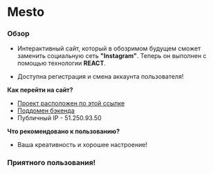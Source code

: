 # Mesto

### Обзор

* Интерактивный сайт, который в обозримом будущем сможет заменить социальную сеть **"Instagram"**. Теперь он выполнен с помощью технологии **REACT**.

* Доступна регистрация и смена аккаунта пользователя!

**Как перейти на сайт?**

* [Проект расположен по этой ссылке]( https://billion.nomoredomains.xyz/sign-in )
* [Поддомен бэкенда]( https://api.nomoredomains.xyz )
* Публичный IP - 51.250.93.50

**Что рекомендовано к пользованию?**

* Ваша креативность и хорошее настроение!

### Приятного пользования!
